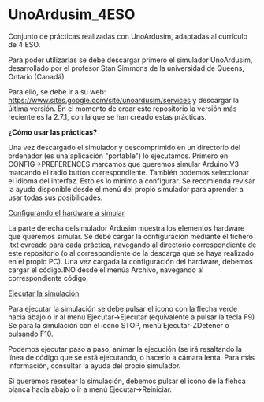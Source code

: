 # UnoArdusim_4ESO
Conjunto de prácticas realizadas con UnoArdusim, adaptadas al currículo de 4 ESO.

Para poder utilizarlas se debe descargar primero el simulador UnoArdusim, desarrollado por el profesor Stan Simmons de la universidad de Queens, Ontario (Canadá).

Para ello, se debe ir a su web:
https://www.sites.google.com/site/unoardusim/services
y descargar la última versión.
En el momento de crear este repositorio la versión más reciente es la 2.7.1, con la que se han creado estas prácticas.

<b>¿Cómo usar las prácticas?</b>

Una vez descargado el simulador y descomprimido en un directorio del ordenador (es una aplicación "portable") lo ejecutamos.
Primero en CONFIG->PREFERENCES marcamos que queremos simular Arduino V3 marcando el radio button correspondiente. También podemos seleccionar el idioma del interfaz. Esto es lo mínimo a configurar. Se recomienda revisar la ayuda disponible desde el menú del propio simulador para aprender a usar todas sus posibilidades.

<u>Configurando el hardware a simular</u>

La parte derecha delsimulador Ardusim muestra los elementos hardware que queremos simular. Se debe cargar la configuración mediante el fichero .txt cvreado para cada práctica, navegando al directorio correspondiente de este repositorio (o al correspondiente de la descarga que se haya realizado en el propio PC).
Una vez cargada la configuración del hardware, debemos cargar el código.INO desde el menúa Archivo, navegando al correspondiente código.

<u>Ejecutar la simulación</u>

Para ejecutar la simulación se debe pulsar el icono con la flecha verde hacia abajo o ir al menú Ejecutar->Ejecutar (equivalente a pulsar la tecla F9)
Se para la simulación con el icono STOP, menú Ejecutar-ZDetener o pulsando F10.

Podemos ejecutar paso a paso, animar la ejecución (se irá resaltando la línea de código que se está ejecutando, o hacerlo a cámara lenta. Para más información, consultar la ayuda del propio simulador.

Si queremos resetear la simulación, debemos pulsar el icono de la flehca blanca hacia abajo o ir a menú Ejecutar->Reiniciar.

